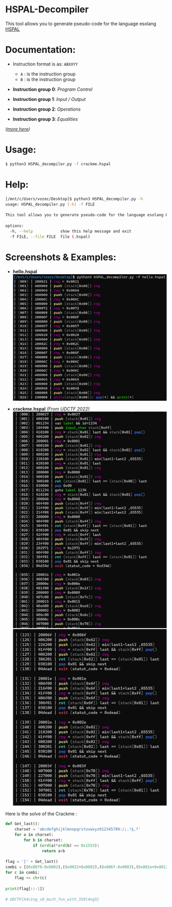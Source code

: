 # HSPAL-Decompiler
 This tool allows you to generate pseudo-code for the language esolang [HSPAL](https://esolangs.org/wiki/Hexadecimal_Stacking_Pseudo-Assembly_Language)

# Documentation:
- Instruction format is as: ``ABXXYY``
  - ``A`` : is the instruction group
  - ``B`` : is the instruction group

- __Instruction group 0__: *Program Control*
- __Instruction group 1__: *Input / Output*
- __Instruction group 2__: *Operations*
- __Instruction group 3__: *Equalities*  

*([more here](https://esolangs.org/wiki/Hexadecimal_Stacking_Pseudo-Assembly_Language))*

# Usage:
```bash
$ python3 HSPAL_decompiler.py -f crackme.hspal
```

# Help:
```bash
[/mnt/c/Users/vozec/Desktop]$ python3 HSPAL_decompiler.py -h
usage: HSPAL_decompiler.py [-h] -f FILE

This tool allows you to generate pseudo-code for the language esolang HSPAL

options:
  -h, --help            show this help message and exit
  -f FILE, --file FILE  file (.hspal)
```

# Screenshots & Examples:

- **hello.hspal**
![Alt text](./images/hello_world.png)

- **crackme.hspal** *(From UDCTF 2022)*
![Alt text](./images/crackme1.png)
![Alt text](./images/crackme2.png)

Here is the solve of the Crackme :
```python
def Get_last():
	charset = 'abcdefghijklmnopqrstuvwxyz012345789:/;.!§,?'
	for a in charset:
		for b in charset:
			if (ord(a)*ord(b) == 0x1553):
				return a+b

flag = '}' + Get_last()
combi = [(0x0070-0x0002),(0x0032+0x0002),(0x006f-0x0003),(0x001e+0x0012),(0x002e+0x0007),(0x003f-0x000c),(0x0299//0x0007),(0x0075-0x000d),(0x008f-0x001b),(0x0372//0x0012),(0x0085-0x000e),(0x006b-0x000c),(0x0080-0x0012),(0x006e+0x0007),(0x0053+0x0013),(0x0070-0x0011),(0x0052+0x0016),(0x03de//0x000a),(0x0061+0x0014),(0x0062+0x000b),(0x0054+0x000b),(0x02a0//0x000e),(0x0d7a//0x001e),(0x0079-0x001a),(0x007c-0x0015),(0x008b-0x001d),(0x002b+0x0006),(0x0426//0x0009),(0x001d+0x0017),(0x0084-0x001c),(0x0084-0x0009),(0x0276//0x0009),(0x0047+0x000d),(0x005a-0x0017),(0x0062-0x001e),(0x06f9//0x0015)]
for c in combi:
	flag += chr(c)

print(flag[::-1])

# UDCTF{h4v1ng_s0_much_fun_w1th_350l4ng5}
```
